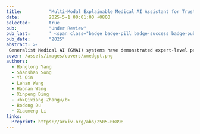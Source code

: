 ```yaml
---
title:          "Multi-Modal Explainable Medical AI Assistant for Trustworthy Human-AI Collaboration"
date:           2025-5-1 00:01:00 +0800
selected:       true
pub:            "Under Review"
pub_last:       ' <span class="badge badge-pill badge-success badge-publication">Segmentation</span>'
pub_date:       "2025"
abstract: >-
 Generalist Medical AI (GMAI) systems have demonstrated expert-level performance in biomedical perception tasks, yet their clinical utility remains limited by inadequate multi-modal explainability and suboptimal prognostic capabilities. Here, we present XMedGPT, a clinician-centric, multi-modal AI assistant that integrates textual and visual interpretability to support transparent and trustworthy medical decision-making. XMedGPT not only produces accurate diagnostic and descriptive outputs, but also grounds referenced anatomical sites within medical images, bridging critical gaps in interpretability and enhancing clinician usability.
cover: /assets/images/covers/xmedgpt.png
authors:
  - Honglong Yang
  - Shanshan Song
  - Yi Qin
  - Lehan Wang
  - Haonan Wang
  - Xinpeng Ding
  - <b>Qixiang Zhang</b>
  - Bodong Du
  - Xiaomeng Li
links:
  Preprint: https://arxiv.org/abs/2505.06898
---
```


